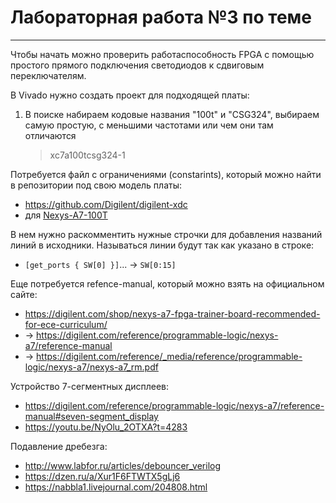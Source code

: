 # Лабораторная работа №3 по теме


- - -

Чтобы начать можно проверить работаспособность FPGA с помощью простого прямого
подключения светодиодов к сдвиговым переключателям.

В Vivado нужно создать проект для подходящей платы:
1. В поиске набираем кодовые названия "100t" и "CSG324", выбираем самую
   простую, с меньшими частотами или чем они там отличаются
   > xc7a100tcsg324-1

Потребуется файл с ограничениями (constarints), который можно найти в репозитории под свою модель платы:

- https://github.com/Digilent/digilent-xdc
- для [Nexys-A7-100T](https://github.com/Digilent/digilent-xdc/blob/master/Nexys-A7-100T-Master.xdc)

В нем нужно раскомментить нужные строчки для добавления названий линий в исходники. Называться линии будут так как указано в строке:
- `[get_ports { SW[0] }]`... -> `SW[0:15]`

Еще потребуется refence-manual, который можно взять на официальном сайте:

- https://digilent.com/shop/nexys-a7-fpga-trainer-board-recommended-for-ece-curriculum/
- -> https://digilent.com/reference/programmable-logic/nexys-a7/reference-manual
- -> https://digilent.com/reference/_media/reference/programmable-logic/nexys-a7/nexys-a7_rm.pdf


Устройство 7-сегментных дисплеев:

- https://digilent.com/reference/programmable-logic/nexys-a7/reference-manual#seven-segment_display
- https://youtu.be/NyOlu_2OTXA?t=4283

Подавление дребезга:

- http://www.labfor.ru/articles/debouncer_verilog
- https://dzen.ru/a/Xur1F6FTWTX5gLj6
- https://nabbla1.livejournal.com/204808.html
